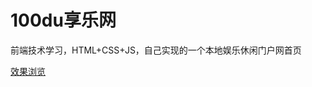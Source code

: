 # 100du享乐网

前端技术学习，HTML+CSS+JS，自己实现的一个本地娱乐休闲门户网首页

[效果浏览](http://houjian.github.io/web/100du/index.html)
